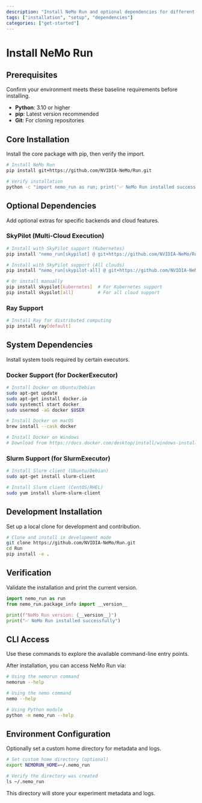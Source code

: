 ```yaml
---
description: "Install NeMo Run and optional dependencies for different computing environments."
tags: ["installation", "setup", "dependencies"]
categories: ["get-started"]
---
```


# Install NeMo Run

## Prerequisites

Confirm your environment meets these baseline requirements before installing.

- **Python**: 3.10 or higher
- **pip**: Latest version recommended
- **Git**: For cloning repositories

## Core Installation

Install the core package with pip, then verify the import.

```bash
# Install NeMo Run
pip install git+https://github.com/NVIDIA-NeMo/Run.git

# Verify installation
python -c "import nemo_run as run; print('✅ NeMo Run installed successfully')"
```

## Optional Dependencies

Add optional extras for specific backends and cloud features.

### SkyPilot (Multi-Cloud Execution)

```bash
# Install with SkyPilot support (Kubernetes)
pip install "nemo_run[skypilot] @ git+https://github.com/NVIDIA-NeMo/Run.git"

# Install with SkyPilot support (All clouds)
pip install "nemo_run[skypilot-all] @ git+https://github.com/NVIDIA-NeMo/Run.git"

# Or install manually
pip install skypilot[kubernetes]  # For Kubernetes support
pip install skypilot[all]         # For all cloud support
```

### Ray Support

```bash
# Install Ray for distributed computing
pip install ray[default]
```

## System Dependencies

Install system tools required by certain executors.

### Docker Support (for DockerExecutor)

```bash
# Install Docker on Ubuntu/Debian
sudo apt-get update
sudo apt-get install docker.io
sudo systemctl start docker
sudo usermod -aG docker $USER

# Install Docker on macOS
brew install --cask docker

# Install Docker on Windows
# Download from https://docs.docker.com/desktop/install/windows-install/
```

### Slurm Support (for SlurmExecutor)

```bash
# Install Slurm client (Ubuntu/Debian)
sudo apt-get install slurm-client

# Install Slurm client (CentOS/RHEL)
sudo yum install slurm-slurm-client
```

## Development Installation

Set up a local clone for development and contribution.

```bash
# Clone and install in development mode
git clone https://github.com/NVIDIA-NeMo/Run.git
cd Run
pip install -e .
```

## Verification

Validate the installation and print the current version.

```python
import nemo_run as run
from nemo_run.package_info import __version__

print(f"NeMo Run version: {__version__}")
print("✅ NeMo Run installed successfully")
```

## CLI Access

Use these commands to explore the available command-line entry points.

After installation, you can access NeMo Run via:

```bash
# Using the nemorun command
nemorun --help

# Using the nemo command
nemo --help

# Using Python module
python -m nemo_run --help
```

## Environment Configuration

Optionally set a custom home directory for metadata and logs.

```bash
# Set custom home directory (optional)
export NEMORUN_HOME=~/.nemo_run

# Verify the directory was created
ls ~/.nemo_run
```

This directory will store your experiment metadata and logs.
